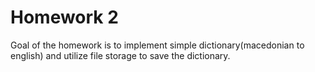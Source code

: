 # Homework 2

Goal of the homework is to implement simple dictionary(macedonian to english)
and utilize file storage to save the dictionary.